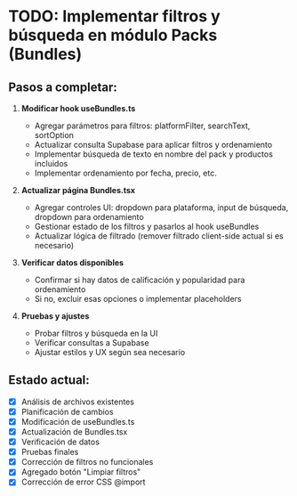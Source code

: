 # TODO: Implementar filtros y búsqueda en módulo Packs (Bundles)

## Pasos a completar:

1. **Modificar hook useBundles.ts**
   - Agregar parámetros para filtros: platformFilter, searchText, sortOption
   - Actualizar consulta Supabase para aplicar filtros y ordenamiento
   - Implementar búsqueda de texto en nombre del pack y productos incluidos
   - Implementar ordenamiento por fecha, precio, etc.

2. **Actualizar página Bundles.tsx**
   - Agregar controles UI: dropdown para plataforma, input de búsqueda, dropdown para ordenamiento
   - Gestionar estado de los filtros y pasarlos al hook useBundles
   - Actualizar lógica de filtrado (remover filtrado client-side actual si es necesario)

3. **Verificar datos disponibles**
   - Confirmar si hay datos de calificación y popularidad para ordenamiento
   - Si no, excluir esas opciones o implementar placeholders

4. **Pruebas y ajustes**
   - Probar filtros y búsqueda en la UI
   - Verificar consultas a Supabase
   - Ajustar estilos y UX según sea necesario

## Estado actual:
- [x] Análisis de archivos existentes
- [x] Planificación de cambios
- [x] Modificación de useBundles.ts
- [x] Actualización de Bundles.tsx
- [x] Verificación de datos
- [x] Pruebas finales
- [x] Corrección de filtros no funcionales
- [x] Agregado botón "Limpiar filtros"
- [x] Corrección de error CSS @import
